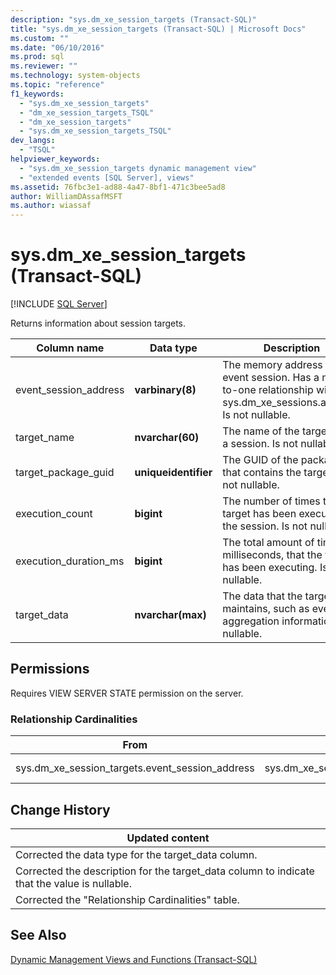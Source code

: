 ```yaml
---
description: "sys.dm_xe_session_targets (Transact-SQL)"
title: "sys.dm_xe_session_targets (Transact-SQL) | Microsoft Docs"
ms.custom: ""
ms.date: "06/10/2016"
ms.prod: sql
ms.reviewer: ""
ms.technology: system-objects
ms.topic: "reference"
f1_keywords: 
  - "sys.dm_xe_session_targets"
  - "dm_xe_session_targets_TSQL"
  - "dm_xe_session_targets"
  - "sys.dm_xe_session_targets_TSQL"
dev_langs: 
  - "TSQL"
helpviewer_keywords: 
  - "sys.dm_xe_session_targets dynamic management view"
  - "extended events [SQL Server], views"
ms.assetid: 76fbc3e1-ad88-4a47-8bf1-471c3bee5ad8
author: WilliamDAssafMSFT
ms.author: wiassaf
---
```

# sys.dm_xe_session_targets (Transact-SQL)
[!INCLUDE [SQL Server](../../includes/applies-to-version/sqlserver.md)]

  Returns information about session targets.  
  
  |Column name|Data type|Description|  
|-----------------|---------------|-----------------|  
|event_session_address|**varbinary(8)**|The memory address of the event session. Has a many-to-one relationship with sys.dm_xe_sessions.address. Is not nullable.|  
|target_name|**nvarchar(60)**|The name of the target within a session. Is not nullable.|  
|target_package_guid|**uniqueidentifier**|The GUID of the package that contains the target. Is not nullable.|  
|execution_count|**bigint**|The number of times the target has been executed for the session. Is not nullable.|  
|execution_duration_ms|**bigint**|The total amount of time, in milliseconds, that the target has been executing. Is not nullable.|  
|target_data|**nvarchar(max)**|The data that the target maintains, such as event aggregation information. Is nullable.|  
  
## Permissions  
 Requires VIEW SERVER STATE permission on the server.  
  
### Relationship Cardinalities  
  
|From|To|Relationship|  
|----------|--------|------------------|  
|sys.dm_xe_session_targets.event_session_address|sys.dm_xe_sessions.address|Many-to-one|  
  
## Change History  
  
|Updated content|  
|---------------------|  
|Corrected the data type for the target_data column.|  
|Corrected the description for the target_data column to indicate that the value is nullable.|  
|Corrected the "Relationship Cardinalities" table.|  
  
## See Also  
 [Dynamic Management Views and Functions &#40;Transact-SQL&#41;](~/relational-databases/system-dynamic-management-views/system-dynamic-management-views.md)  
  
  


